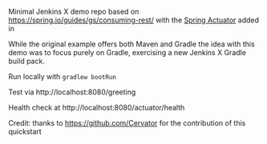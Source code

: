 Minimal Jenkins X demo repo based on https://spring.io/guides/gs/consuming-rest/ with the [Spring Actuator](https://spring.io/guides/gs/actuator-service) added in

While the original example offers both Maven and Gradle the idea with this demo was to focus purely on Gradle, exercising a new Jenkins X Gradle build pack.

Run locally with `gradlew bootRun` 

Test via http://localhost:8080/greeting

Health check at http://localhost:8080/actuator/health

Credit: thanks to https://github.com/Cervator for the contribution of this quickstart
